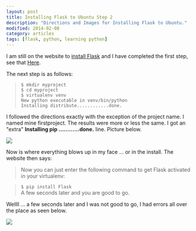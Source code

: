 ```yaml
---
layout: post
title: Installing Flask to Ubuntu Step 2
description: "Directions and Images for Installing Flask to Ubuntu."
modified: 2014-02-08
category: articles
tags: [flask, python, learning python]
---
```


I am still on the website to [install Flask](http://flask.pocoo.org/docs/installation/#installation) and I have completed the first step, see that [Here](http://#).

The next step is as follows:
> `$ mkdir myproject` <br>
> `$ cd myproject` <br>
> `$ virtualenv venv` <br>
> `New python executable in venv/bin/python`<br>
> `Installing distribute............done.`

I followed the directions exactly with the exception of the project name. I named mine firstproject. The results were more or less the same. I got an "extra" **Installing pip ............done.** line. Picture below.

![](http://i1205.photobucket.com/albums/bb424/cybercorp/GitHub%20Images/2014-02-06_2242_zps53e3cf29.png)

Now is where everything blows up in my face ... or in the install. The website then says:
> Now you can just enter the following command to get Flask activated in your virtualenv:

> `$ pip install Flask`<br>
> A few seconds later and you are good to go.

Wellll ... a few seconds later and I was not good to go, I had errors all over the place as seen below.

![](http://i1205.photobucket.com/albums/bb424/cybercorp/GitHub%20Images/2014-02-06_2318_zps168ffb67.png)


		
